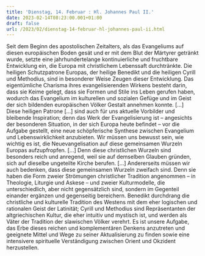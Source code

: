 ```yaml
---
title: 'Dienstag, 14. Februar : Hl. Johannes Paul II.'
date: 2023-02-14T08:23:00.001+01:00
draft: false
url: /2023/02/dienstag-14-februar-hl-johannes-paul-ii.html
---
```


Seit dem Beginn des apostolischen Zeitalters, als das Evangeliums auf diesen europäischen Boden gesät und er mit dem Blut der Märtyrer getränkt wurde, setzte eine jahrhundertelange kontinuierliche und fruchtbare Entwicklung ein, die Europa mit christlichem Lebenssaft durchtränkte. Die heiligen Schutzpatrone Europas, der heilige Benedikt und die heiligen Cyrill und Methodius, sind in besonderer Weise Zeugen dieser Entwicklung. Das eigentümliche Charisma ihres evangelisierenden Wirkens besteht darin, dass sie Keime gelegt, dass sie Formen und Stile ins Leben gerufen haben, wodurch das Evangelium im kulturellen und sozialen Gefüge und im Geist der sich bildenden europäischen Völker Gestalt annehmen konnte. \[…\] Diese heiligen Patrone \[…\] sind auch für uns aktuelle Vorbilder und bleibende Inspiration; denn das Werk der Evangelisierung ist – angesichts der besonderen Situation, in der sich Europa heute befindet – vor die Aufgabe gestellt, eine neue schöpferische Synthese zwischen Evangelium und Lebenswirklichkeit anzubieten. Wir müssen uns bewusst sein, wie wichtig es ist, die Neuevangelisation auf diese gemeinsamen Wurzeln Europas aufzupfropfen. \[…\] Denn diese christlichen Wurzeln sind besonders reich und anregend, weil sie auf demselben Glauben gründen, sich auf dieselbe ungeteilte Kirche berufen. \[…\] Andererseits müssen wir auch bedenken, dass diese gemeinsamen Wurzeln zweifach sind. Denn sie haben die Form zweier Strömungen christlicher Tradition angenommen – in Theologie, Liturgie und Askese – und zweier Kulturmodelle, die unterschiedlich, aber nicht gegensätzlich sind, sondern im Gegenteil einander ergänzen und gegenseitig bereichern. Benedikt durchdrang die christliche und kulturelle Tradition des Westens mit dem eher logischen und rationalen Geist der Latinität; Cyrill und Methodius sind Repräsentanten der altgriechischen Kultur, die eher intuitiv und mystisch ist, und werden als Väter der Tradition der slawischen Völker verehrt. Es ist unsere Aufgabe, das Erbe dieses reichen und komplementären Denkens anzutreten und geeignete Mittel und Wege zu seiner Aktualisierung zu finden sowie eine intensivere spirituelle Verständigung zwischen Orient und Okzident herzustellen.